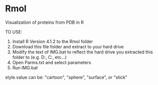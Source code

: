 # Rmol
Visualization of proteins from PDB in R

TO USE:
1. Install R Version 4.1.2 to the Rmol folder
2. Download this file folder and extract to your hard drive
3. Modify the text of IMG.bat to reflect the hard drive you extracted this folder to (e.g. D:, C:, etc...)
4. Open Parms.txt and select parameters
5. Run IMG.bat

style.value can be: "cartoon", "sphere", "surface", or "stick"

